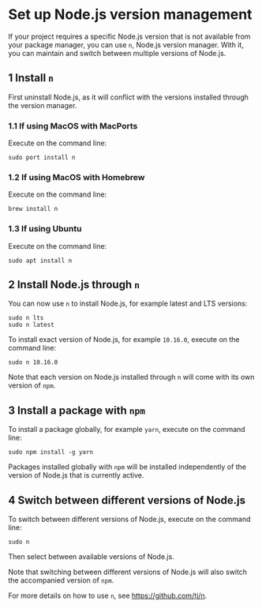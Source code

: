 # Set up Node.js version management

If your project requires a specific Node.js version that is not available from
your package manager, you can use `n`, Node.js version manager. With it, you can
maintain and switch between multiple versions of Node.js.

## 1 Install `n`

First uninstall Node.js, as it will conflict with the versions installed through
the version manager.

### 1.1 If using MacOS with MacPorts

Execute on the command line:

```console
sudo port install n
```

### 1.2 If using MacOS with Homebrew

Execute on the command line:

```console
brew install n
```

### 1.3 If using Ubuntu

Execute on the command line:

```console
sudo apt install n
```

## 2 Install Node.js through `n`

You can now use `n` to install Node.js, for example latest and LTS versions:

```console
sudo n lts
sudo n latest
```

To install exact version of Node.js, for example `10.16.0`, execute on the
command line:

```console
sudo n 10.16.0
```

Note that each version on Node.js installed through `n` will come with its own
version of `npm`.

## 3 Install a package with `npm`

To install a package globally, for example `yarn`, execute on the command line:

```console
sudo npm install -g yarn
```

Packages installed globally with `npm` will be installed independently of the
version of Node.js that is currently active.

## 4 Switch between different versions of Node.js

To switch between different versions of Node.js, execute on the command line:

```console
sudo n
```

Then select between available versions of Node.js.

Note that switching between different versions of Node.js will also switch the
accompanied version of `npm`.

For more details on how to use `n`, see https://github.com/tj/n.
